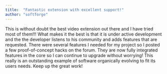 ```yaml
---
title:  "Fantastic extension with excellent support!"
author: "softforge"
---
```

This is without doubt the best video extension out there and I have tried most of them!!! What makes it the best is that it is under active development and the the developer listens to his community and adds features that are requested. There were several features I needed for my project so I posted a few proof-of-concept hacks on the forum. They are now fully integrated features in the core so I can continue to upgrade without worrying! This really is an outstanding example of software organically evolving to fit its users needs. Keep up the great work!